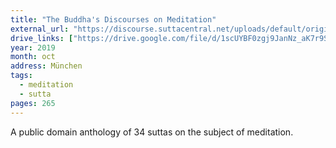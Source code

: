 ```yaml
---
title: "The Buddha's Discourses on Meditation"
external_url: "https://discourse.suttacentral.net/uploads/default/original/3X/0/4/04f10b33ff28bbb687ee7214256c3efaa21f70a4.pdf"
drive_links: ["https://drive.google.com/file/d/1scUYBF0zgj9JanNz_aK7r9SuWtmH_c6A/view?usp=drivesdk"]
year: 2019
month: oct
address: München
tags:
  - meditation
  - sutta
pages: 265
---
```


A public domain anthology of 34 suttas on the subject of meditation.
